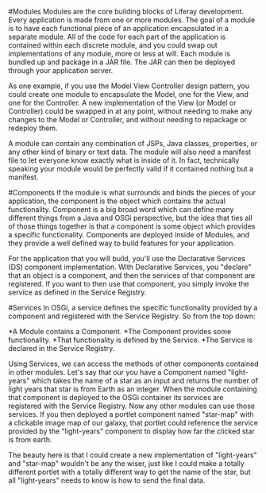 #Modules
Modules are the core building blocks of Liferay development. Every application is made from one or more modules. The goal of a module is to have each functional piece of an application encapsulated in a separate module. All of the code for each part of the application is contained within each discrete module, and you could swap out implementations of any module, more or less at will. Each module is bundled up and package in a JAR file. The JAR can then be deployed through your application server.

As one example, if you use the Model View Controller design pattern, you could create one module to encapsulate the Model, one for the View, and one for the Controller. A new implementation of the View (or Model or Controller) could be swapped in at any point, without needing to make any changes to the Model or Controller, and without needing to repackage or redeploy them.

A module can contain any combination of JSPs, Java classes, properties, or any other kind of binary or text data. The module will also need a manifest file to let everyone know exactly what is inside of it. In fact, technically speaking your module would be perfectly valid if it contained nothing but a manifest.


#Components
If the module is what surrounds and binds the pieces of your application, the component is the object which contains the actual functionality. Component is a big broad word which can define many different things from a Java and OSGi perspective, but the idea that ties all of those things together is that a component is some object which provides a specific functionality. Components are deployed inside of Modules, and they provide a well defined way to build features for your application.

For the application that you will build, you'll use the Declarative Services (DS) component implementation. With Declarative Services, you "declare" that an object is a component, and then the services of that component are registered. If you want to then use that component, you simply invoke the service as defined in the Service Registry.

#Services
In OSGi, a service defines the specific functionality provided by a component and registered with the Service Registry. So from the top down:

*A Module contains a Component.
*The Component provides some functionality.
*That functionality is defined by the Service.
*The Service is declared in the Service Registry.

Using Services, we can access the methods of other components contained in other modules. Let's say that our you have a Component named "light-years" which takes the name of a star as an input and returns the number of light years that star is from Earth as an integer. When the module containing that component is deployed to the OSGi container its services are registered with the Service Registry. Now any other modules can use those services. If you then deployed a portlet component named "star-map" with a clickable image map of our galaxy, that portlet could reference the service provided by the "light-years" component to display how far the clicked star is from earth.

The beauty here is that I could create a new implementation of "light-years" and "star-map" wouldn't be any the wiser, just like I could make a totally different portlet with a totally different way to get the name of the star, but all "light-years" needs to know is how to send the final data.